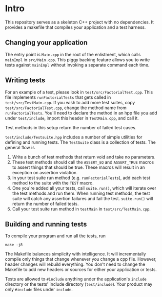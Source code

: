 # Intro
This repository serves as a skeleton C++ project with no dependencies. It provides a makefile that compiles your application and a test harness.

## Changing your application
The entry point is `Main.cpp` in the root of the enlistment, which calls `mainImpl` in `src/Main.cpp`. This piggy backing feature allows you to write tests against `mainImpl` without invoking a separate command each time.

## Writing tests
For an example of a test, please look in `test/src/FactorialTest.cpp`. This file implements `runFactorialTests` that gets called in `test/src/TestMain.cpp`. If you wish to add more test suites, copy `test/src/FactorialTest.cpp`, change the method name from `runFactorialTests`. You'll need to declare the method in an hpp file you add under `test/include`, import this header in `TestMain.cpp`, and call it.

Test methods in this setup return the number of failed test cases.

`test/include/Testsuite.hpp` includes a number of simple utilities for defining and running tests. The `TestSuite` class is a collection of tests. The general flow is

1. Write a bunch of test methods that return void and take no parameters.
1. These test methods should call the `ASSERT_EQ` and `ASSERT_TRUE` macros to assert things that should be true. These macros will result in an exception on assertion violation.
1. In your test suite run method (e.g. `runFactorialTests`), add each test method to the suite with the `TEST` macro.
1. One you're added all your tests, call `suite.run()`, which will iterate over the test methods and run them. When running test methods, the test suite will catch any assertion failures and fail the test. `suite.run()` will return the number of failed tests.
1. Call your test suite run method in `testMain` in `test/src/TestMain.cpp`.

## Building and running tests
To compile your program and run all the tests, run
```
make -j8
```

The Makefile balances simplicity with intelligence. It will incrementally compile only things that change whenever you change a cpp file. However, header changes will rebuild everything. You don't need to change the Makefile to add new headers or sources for either your application or tests.

Tests are allowed to `#include` anything under the application's `include` directory or the tests' include directory (`test/include`). Your product may only `#include` files under `include`.